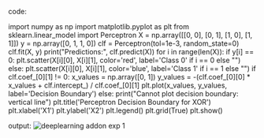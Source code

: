 code:

import numpy as np
import matplotlib.pyplot as plt
from sklearn.linear_model import Perceptron
X = np.array([[0, 0], [0, 1], [1, 0], [1, 1]])
y = np.array([0, 1, 1, 0])
clf = Perceptron(tol=1e-3, random_state=0)
clf.fit(X, y)
print("Predictions:", clf.predict(X))
for i in range(len(X)):
    if y[i] == 0:
        plt.scatter(X[i][0], X[i][1], color='red', label='Class 0' if i == 0 else "")
    else:
        plt.scatter(X[i][0], X[i][1], color='blue', label='Class 1' if i == 1 else "")
if clf.coef_[0][1] != 0:
    x_values = np.array([0, 1])
    y_values = -(clf.coef_[0][0] * x_values + clf.intercept_) / clf.coef_[0][1]
    plt.plot(x_values, y_values, label='Decision Boundary')
else:
    print("Cannot plot decision boundary: vertical line")
plt.title('Perceptron Decision Boundary for XOR')
plt.xlabel('X1')
plt.ylabel('X2')
plt.legend()
plt.grid(True)
plt.show()

output:
![deeplearning addon exp 1](https://github.com/user-attachments/assets/da5640b5-af01-4fc7-89cc-e548fa0ab61b)
